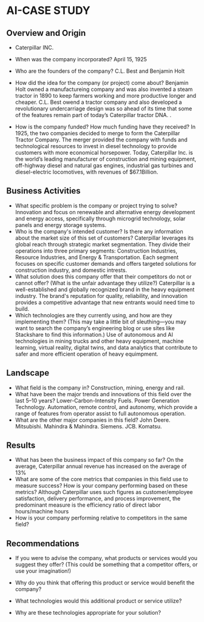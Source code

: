 # AI-CASE STUDY

## Overview and Origin

* Caterpillar INC.

* When was the company incorporated?
April 15, 1925
* Who are the founders of the company?
C.L. Best and Benjamin Holt
* How did the idea for the company (or project) come about?
Benjamin Holt owned a manufactureing company and was also invented a steam tractor in 1890 to keep farmers working and more productive longer and cheaper.  C.L. Best owend a tractor company and also developed a revolutionary undercarriage design was so ahead of its time that some of the features remain part of today’s Caterpillar tractor DNA.  .  
* How is the company funded? How much funding have they received?
In 1925, the two companies decided to merge to form the Caterpillar Tractor Company. The merger provided the company with funds and technological resources to invest in diesel technology to provide customers with more economical horsepower.
Today, Caterpillar Inc. is the world’s leading manufacturer of construction and mining equipment, off-highway diesel and natural gas engines, industrial gas turbines and diesel-electric locomotives, with revenues of $67.1Billion.
## Business Activities

* What specific problem is the company or project trying to solve?
 Innovation and focus on renewable and alternative energy development and energy access, specifically through microgrid technology, solar panels and energy storage systems. 
* Who is the company's intended customer? Is there any information about the market size of this set of customers?
Caterpillar leverages its global reach through strategic market segmentation. They divide their operations into three primary segments: Construction Industries, Resource Industries, and Energy & Transportation. Each segment focuses on specific customer demands and offers targeted solutions for construction industry, and domestic intrests. 
* What solution does this company offer that their competitors do not or cannot offer? (What is the unfair advantage they utilize?)
Caterpillar is a well-established and globally recognized brand in the heavy equipment industry. The brand's reputation for quality, reliability, and innovation provides a competitive advantage that new entrants would need time to build.
* Which technologies are they currently using, and how are they implementing them? (This may take a little bit of sleuthing&mdash;you may want to search the company’s engineering blog or use sites like Stackshare to find this information.)
Use of autonomous and AI technologies in mining trucks and other heavy equipment, machine learning, virtual reality, digital twins, and data analytics that contribute to safer and more efficient operation of heavy equimpment.
## Landscape

* What field is the company in?
Construction, mining, energy and rail.
* What have been the major trends and innovations of this field over the last 5&ndash;10 years?
Lower-Carbon-Intensity Fuels.
Power Generation Technology.
Automation, remote control, and autonomy, which provide a range of features from operator assist to full autonomous operation.
* What are the other major companies in this field?
John Deere.
Mitsubishi.
Mahindra & Mahindra.
Siemens.
JCB.
Komatsu.
## Results

* What has been the business impact of this company so far?
  On the average, Caterpillar annual revenue has increased on the average of 13%
* What are some of the core metrics that companies in this field use to measure success? How is your company performing based on these metrics?
Although Caterpillar uses such figures as customer/employee satisfaction, delivery performance, and process improvement, the predominant measure is the efficiency ratio of direct labor hours/machine hours
* How is your company performing relative to competitors in the same field?

## Recommendations

* If you were to advise the company, what products or services would you suggest they offer? (This could be something that a competitor offers, or use your imagination!)

* Why do you think that offering this product or service would benefit the company?

* What technologies would this additional product or service utilize?

* Why are these technologies appropriate for your solution?
